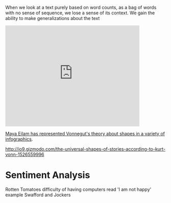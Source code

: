 When we look at a text purely based on word counts, as a bag of words with no sense of sequence, we lose a sense of its context. We gain the ability to make generalizations about the text

<iframe width="420" height="315" src="https://www.youtube.com/embed/oP3c1h8v2ZQ" frameborder="0" allowfullscreen></iframe>

[Maya Eilam has represented Vonnegut's theory about shapes in a variety of infographics](http://www.mayaeilam.com/2012/01/01/the-shapes-of-stories-a-kurt-vonnegut-infographic/).


http://io9.gizmodo.com/the-universal-shapes-of-stories-according-to-kurt-vonn-1526559996


# Sentiment Analysis

Rotten Tomatoes
difficulty of having computers read
'I am not happy' example
Swafford and Jockers